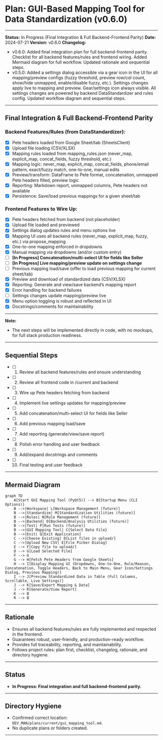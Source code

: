 # Plan: GUI-Based Mapping Tool for Data Standardization (v0.6.0)

---

**Status:** In Progress (Final Integration & Full Backend-Frontend Parity)
**Date:** 2024-07-21
**Version:** v0.6.0
**Changelog:**

- v0.6.0: Added final integration plan for full backend-frontend parity. Checklist for all backend features/rules and frontend wiring. Added Mermaid diagram for full workflow. Updated rationale and sequential steps.
- v0.5.0: Added a settings dialog accessible via a gear icon in the UI for all mapping/preview configs (fuzzy threshold, preview row/col count, show/hide unmapped, enable/disable fuzzy, etc.). Settings changes apply live to mapping and preview. Gear/settings icon always visible. All settings changes are powered by backend DataStandardizer and rules config. Updated workflow diagram and sequential steps.

---

## Final Integration & Full Backend-Frontend Parity

### **Backend Features/Rules (from DataStandardizer):**

- [x] Pete headers loaded from Google Sheet/tab (SheetsClient)
- [x] Upload file loading (CSV/XLSX)
- [x] Mapping rules loaded from mapping_rules.json (never_map, explicit_map, concat_fields, fuzzy threshold, etc.)
- [x] Mapping logic: never_map, explicit_map, concat_fields, phone/email pattern, exact/fuzzy match, one-to-one, manual edits
- [x] Preview/transform: DataFrame to Pete format, concatenation, unmapped Pete headers filled, preview logic
- [x] Reporting: Markdown report, unmapped columns, Pete headers not available
- [x] Persistence: Save/load previous mappings for a given sheet/tab

### **Frontend Features to Wire Up:**

- [x] Pete headers fetched from backend (not placeholder)
- [x] Upload file loaded and previewed
- [x] Settings dialog updates rules and menu options live
- [x] Mapping UI uses all backend rules (never_map, explicit_map, fuzzy, etc.) via propose_mapping
- [x] One-to-one mapping enforced in dropdowns
- [x] Manual mapping via dropdowns (and/or custom entry)
- [ ] **[In Progress] Concatenation/multi-select UI for fields like Seller**
- [ ] **[In Progress] Live mapping/preview update on settings change**
- [ ] Previous mapping load/save (offer to load previous mapping for current sheet/tab)
- [x] Preview and download of standardized data (CSV/XLSX)
- [x] Reporting: Generate and view/save backend’s mapping report
- [x] Error handling for backend failures
- [ ] Settings changes update mapping/preview live
- [x] Menu option toggling is robust and reflected in UI
- [x] Docstrings/comments for maintainability

---

**Note:**

- The next steps will be implemented directly in code, with no mockups, for full stack production readiness.

---

## Sequential Steps

- [ ] 1. Review all backend features/rules and ensure understanding
- [ ] 2. Review all frontend code in /current and backend
- [ ] 3. Wire up Pete headers fetching from backend
- [ ] 4. Implement live settings updates for mapping/preview
- [ ] 5. Add concatenation/multi-select UI for fields like Seller
- [ ] 6. Add previous mapping load/save
- [ ] 7. Add reporting (generate/view/save report)
- [ ] 8. Polish error handling and user feedback
- [ ] 9. Add/expand docstrings and comments
- [ ] 10. Final testing and user feedback

---

## Mermaid Diagram

```mermaid
graph TD
    A[Start GUI Mapping Tool (PyQt5)] --> B{Startup Menu (CLI Options)}
    B -->|Workspace| L[Workspace Management (future)]
    B -->|Standardize| M[Standardization Utilities (future)]
    B -->|Rules| N[Rule Management (future)]
    B -->|Backend| O[Backend/Analysis Utilities (future)]
    B -->|Test| P[Run Tests (future)]
    B -->|GUI Mapping Tool| C{Select Data File}
    B -->|Exit| Q[Exit Application]
    C -->|Choose Existing| D[List files in upload/]
    C -->|Upload New CSV| E[File Picker Dialog]
    E --> F[Copy file to upload/]
    D --> G[Load Selected File]
    F --> G
    G --> H[Fetch Pete Headers from Google Sheets]
    H --> I[Display Mapping UI (Dropdowns, One-to-One, Rule/Reason, Concatenation, Toggle Headers, Back to Main Menu, Gear Icon/Settings Dialog, Previous Mapping)]
    I --> J[Preview Standardized Data in Table (Full Columns, Scrollable, Live Settings)]
    J --> K[Save/Export Mapping & Data]
    J --> R[Generate/View Report]
    K --> B
    R --> B
```

---

## Rationale

- Ensures all backend features/rules are fully implemented and respected in the frontend.
- Guarantees robust, user-friendly, and production-ready workflow.
- Provides full traceability, reporting, and maintainability.
- Follows project rules: plan first, checklist, changelog, rationale, and directory hygiene.

---

## Status

- **In Progress: Final integration and full backend-frontend parity.**

---

## Directory Hygiene

- Confirmed correct location: `DEV_MAN/plans/current/gui_mapping_tool.md`.
- No duplicate plans or folders created.

---
